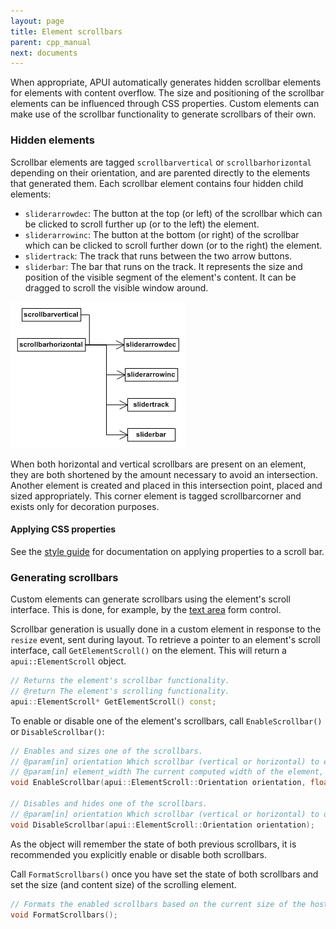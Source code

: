 ```yaml
---
layout: page
title: Element scrollbars
parent: cpp_manual
next: documents
---
```


When appropriate, APUI automatically generates hidden scrollbar elements for elements with content overflow. The size and positioning of the scrollbar elements can be influenced through CSS properties. Custom elements can make use of the scrollbar functionality to generate scrollbars of their own.

### Hidden elements

Scrollbar elements are tagged `scrollbarvertical` or `scrollbarhorizontal` depending on their orientation, and are parented directly to the elements that generated them. Each scrollbar element contains four hidden child elements:

* `sliderarrowdec`: The button at the top (or left) of the scrollbar which can be clicked to scroll further up (or to the left) the element.
* `sliderarrowinc`: The button at the bottom (or right) of the scrollbar which can be clicked to scroll further down (or to the right) the element.
* `slidertrack`: The track that runs between the two arrow buttons.
* `sliderbar`: The bar that runs on the track. It represents the size and position of the visible segment of the element's content. It can be dragged to scroll the visible window around. 

![scrollbars_1.gif](scrollbars_1.gif)

When both horizontal and vertical scrollbars are present on an element, they are both shortened by the amount necessary to avoid an intersection. Another element is created and placed in this intersection point, placed and sized appropriately. This corner element is tagged scrollbarcorner and exists only for decoration purposes.

#### Applying CSS properties

See the [style guide](../style_guide.html) for documentation on applying properties to a scroll bar.

### Generating scrollbars

Custom elements can generate scrollbars using the element's scroll interface. This is done, for example, by the [text area](element_packages/form.html#text-area) form control.

Scrollbar generation is usually done in a custom element in response to the `resize` event, sent during layout. To retrieve a pointer to an element's scroll interface, call `GetElementScroll()` on the element. This will return a `apui::ElementScroll` object.

```cpp
// Returns the element's scrollbar functionality.
// @return The element's scrolling functionality.
apui::ElementScroll* GetElementScroll() const;
```

To enable or disable one of the element's scrollbars, call `EnableScrollbar()` or `DisableScrollbar()`:

```cpp
// Enables and sizes one of the scrollbars.
// @param[in] orientation Which scrollbar (vertical or horizontal) to enable.
// @param[in] element_width The current computed width of the element, used only to resolve percentage properties.
void EnableScrollbar(apui::ElementScroll::Orientation orientation, float element_width);

// Disables and hides one of the scrollbars.
// @param[in] orientation Which scrollbar (vertical or horizontal) to disable.
void DisableScrollbar(apui::ElementScroll::Orientation orientation);
```

As the object will remember the state of both previous scrollbars, it is recommended you explicitly enable or disable both scrollbars.

Call `FormatScrollbars()` once you have set the state of both scrollbars and set the size (and content size) of the scrolling element.

```cpp
// Formats the enabled scrollbars based on the current size of the host element.
void FormatScrollbars();
```
